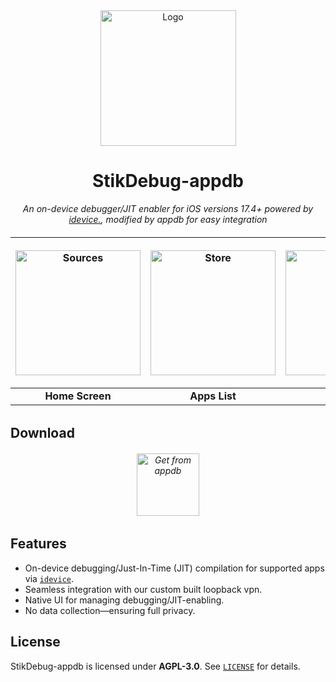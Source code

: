 <div align="center">
   <a href="https://apps.apple.com/us/app/stikdebug/id6744045754" target="_blank" rel="noopener noreferrer">
   <img width="217" height="217" src="/assets/StikJIT_Rounded_Corners.png" alt="Logo">
   </a>
</div>
   

<div align="center">
  <h1><b>StikDebug-appdb</b></h1>
  <p><i> An on-device debugger/JIT enabler for iOS versions 17.4+ powered by <a href="https://github.com/jkcoxson/idevice">idevice.</a>, modified by appdb for easy integration </i></p>
</div>
<h6 align="center">

| <p align="center"><picture><source media="(prefers-color-scheme: dark)" srcset="https://github.com/neoarz/StikJIT/blob/main/assets/views/dark/HomeScreen.PNG?raw=true"><source media="(prefers-color-scheme: light)" srcset="https://github.com/neoarz/StikJIT/blob/main/assets/views/light/HomeScreen.PNG?raw=true"><img alt="Sources" src="https://github.com/neoarz/StikJIT/blob/main/assets/views/dark/HomeScreen.PNG?raw=true" width="200"></picture></p> | <p align="center"><picture><source media="(prefers-color-scheme: dark)" srcset="https://github.com/neoarz/StikJIT/blob/main/assets/views/dark/AppsList.PNG?raw=true"><source media="(prefers-color-scheme: light)" srcset="https://github.com/neoarz/StikJIT/blob/main/assets/views/light/AppsList.PNG?raw=true"><img alt="Store" src="https://github.com/neoarz/StikJIT/blob/main/assets/views/dark/AppsList.PNG?raw=true" width="200"></picture></p> | <p align="center"><picture><source media="(prefers-color-scheme: dark)" srcset="https://github.com/neoarz/StikJIT/blob/main/assets/views/dark/Settings.PNG?raw=true"><source media="(prefers-color-scheme: light)" srcset="https://github.com/neoarz/StikJIT/blob/main/assets/views/light/Settings.PNG?raw=true"><img alt="Library" src="https://github.com/neoarz/StikJIT/blob/main/assets/views/dark/Settings.PNG?raw=true" width="200"></picture></p> | <p align="center"><picture><source media="(prefers-color-scheme: dark)" srcset="https://github.com/neoarz/StikJIT/blob/main/assets/views/dark/GetJIT.gif?raw=true"><source media="(prefers-color-scheme: light)" srcset="https://github.com/neoarz/StikJIT/blob/main/assets/views/light/GetJIT.gif?raw=true"><img alt="Signing" src="https://github.com/neoarz/StikJIT/blob/main/assets/views/dark/GetJIT.gif?raw=true" width="200"></picture></p> |
| :------------------------------------------------------------------------------------------------------------------------------------------------------------------------------------------------------------------------------------------------------------------------------------------------------------------------------------------------------------------------------------------------------------------------------------------------------------: | :----------------------------------------------------------------------------------------------------------------------------------------------------------------------------------------------------------------------------------------------------------------------------------------------------------------------------------------------------------------------------------------------------------------------------------------------------: | :------------------------------------------------------------------------------------------------------------------------------------------------------------------------------------------------------------------------------------------------------------------------------------------------------------------------------------------------------------------------------------------------------------------------------------------------------: | :------------------------------------------------------------------------------------------------------------------------------------------------------------------------------------------------------------------------------------------------------------------------------------------------------------------------------------------------------------------------------------------------------------------------------------------------: |
|                                                                                                                                                                                                                        **Home Screen**                                                                                                                                                                                                                         |                                                                                                                                                                                                                     **Apps List**                                                                                                                                                                                                                      |                                                                                                                                                                                                                       **Settings**                                                                                                                                                                                                                       |                                                                                                                                                                                                              **JIT Under 10 Seconds**                                                                                                                                                                                                              |

## Download
<h6 align="center">

  <a href="https://appdb.to/details/45a698af5360560fd8a522a8ebbc634da8f55df4">
  <img
    title="Get from appdb"
    src="https://s3cdn.dbservices.to/official_buttons/get_white.png"
    width="100"
  />
</a>
</h6>

## Features  
- On-device debugging/Just-In-Time (JIT) compilation for supported apps via [`idevice`](https://github.com/jkcoxson/idevice).  
- Seamless integration with our custom built loopback vpn.  
- Native UI for managing debugging/JIT-enabling.  
- No data collection—ensuring full privacy. 

## License  
StikDebug-appdb is licensed under **AGPL-3.0**. See [`LICENSE`](LICENSE) for details.
